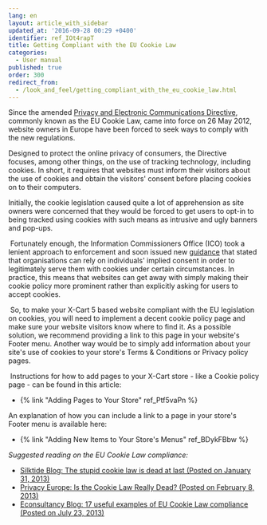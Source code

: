 ```yaml
---
lang: en
layout: article_with_sidebar
updated_at: '2016-09-28 00:29 +0400'
identifier: ref_IOt4rapT
title: Getting Compliant with the EU Cookie Law
categories:
  - User manual
published: true
order: 300
redirect_from:
  - /look_and_feel/getting_compliant_with_the_eu_cookie_law.html
---
```



Since the amended [Privacy and Electronic Communications Directive](http://en.wikipedia.org/wiki/Directive_on_Privacy_and_Electronic_Communications), commonly known as the EU Cookie Law, came into force on 26 May 2012, website owners in Europe have been forced to seek ways to comply with the new regulations.

Designed to protect the online privacy of consumers, the Directive focuses, among other things, on the use of tracking technology, including cookies. In short, it requires that websites must inform their visitors about the use of cookies and obtain the visitors' consent before placing cookies on to their computers. 

Initially, the cookie legislation caused quite a lot of apprehension as site owners were concerned that they would be forced to get users to opt-in to being tracked using cookies with such means as intrusive and ugly banners and pop-ups.

 Fortunately enough, the Information Commissioners Office (ICO) took a lenient approach to enforcement and soon issued new [guidance](http://ico.org.uk/news/current_topics/~/media/documents/library/Privacy_and_electronic/Practical_application/cookies_guidance_v3.ashx) that stated that organisations can rely on individuals' implied consent in order to legitimately serve them with cookies under certain circumstances. In practice, this means that websites can get away with simply making their cookie policy more prominent rather than explicitly asking for users to accept cookies. 

 So, to make your X-Cart 5 based website compliant with the EU legislation on cookies, you will need to implement a decent cookie policy page and make sure your website visitors know where to find it. As a possible solution, we recommend providing a link to this page in your website's Footer menu. Another way would be to simply add information about your site's use of cookies to your store's Terms & Conditions or Privacy policy pages.

 Instructions for how to add pages to your X-Cart store - like a Cookie policy page - can be found in this article:

*   {% link "Adding Pages to Your Store" ref_Ptf5vaPn %}

An explanation of how you can include a link to a page in your store's Footer menu is available here:

*   {% link "Adding New Items to Your Store's Menus" ref_BDykFBbw %}

_Suggested reading on the EU Cookie Law compliance:_

*   [Silktide Blog: The stupid cookie law is dead at last (Posted on January 31, 2013)](http://blog.silktide.com/2013/01/the-stupid-cookie-law-is-dead-at-last/)
*   [Privacy Europe: Is the Cookie Law Really Dead? (Posted on February 8, 2013)](http://www.privacy-europe.com/blog/is-the-cookie-law-really-dead/ "http://www.privacy-europe.com/blog/is-the-cookie-law-really-dead/")
*   [Econsultancy Blog: 17 useful examples of EU Cookie Law compliance (Posted on July 23, 2013)](https://econsultancy.com/blog/63118-17-useful-examples-of-eu-cookie-law-compliance "https://econsultancy.com/blog/63118-17-useful-examples-of-eu-cookie-law-compliance")
